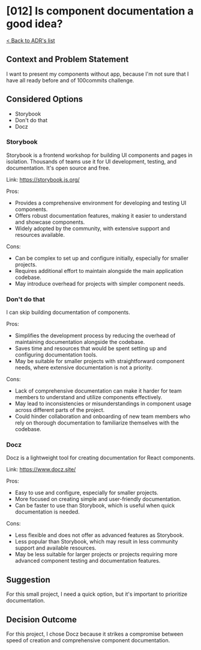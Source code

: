 # [012] Is component documentation a good idea?
[< Back to ADR's list](README.md)

## Context and  Problem Statement
I want to present my components without app, because I'm not sure that I have all ready before and of 100commits challenge.

## Considered Options
- Storybook
- Don't do that
- Docz

### Storybook
Storybook is a frontend workshop for building UI components and pages in isolation. Thousands of teams use it for UI development, testing, and documentation. It's open source and free.

Link: https://storybook.js.org/

Pros:
- Provides a comprehensive environment for developing and testing UI components.
- Offers robust documentation features, making it easier to understand and showcase components.
- Widely adopted by the community, with extensive support and resources available.

Cons:
- Can be complex to set up and configure initially, especially for smaller projects.
- Requires additional effort to maintain alongside the main application codebase.
- May introduce overhead for projects with simpler component needs.

### Don't do that
I can skip building documentation of components.

Pros:
- Simplifies the development process by reducing the overhead of maintaining documentation alongside the codebase.
- Saves time and resources that would be spent setting up and configuring documentation tools.
- May be suitable for smaller projects with straightforward component needs, where extensive documentation is not a priority.

Cons:
- Lack of comprehensive documentation can make it harder for team members to understand and utilize components effectively.
- May lead to inconsistencies or misunderstandings in component usage across different parts of the project.
- Could hinder collaboration and onboarding of new team members who rely on thorough documentation to familiarize themselves with the codebase.

### Docz
Docz is a lightweight tool for creating documentation for React components.

Link: https://www.docz.site/

Pros:
- Easy to use and configure, especially for smaller projects.
- More focused on creating simple and user-friendly documentation.
- Can be faster to use than Storybook, which is useful when quick documentation is needed.

Cons:
- Less flexible and does not offer as advanced features as Storybook.
- Less popular than Storybook, which may result in less community support and available resources.
- May be less suitable for larger projects or projects requiring more advanced component testing and documentation features.

## Suggestion
For this small project, I need a quick option, but it's important to prioritize documentation.

## Decision Outcome
For this project, I chose Docz because it strikes a compromise between speed of creation and comprehensive component documentation.
